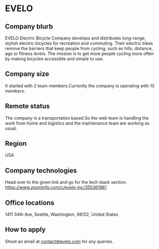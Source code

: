 # EVELO

## Company blurb
EVELO Electric Bicycle Company develops and distributes long-range, stylish electric bicycles for recreation and commuting. Their electric bikes remove the barriers that keep people from cycling, such as hills, distance, age or fitness levels. The mission is to get more people cycling more often by making bicycles accessible and simple to use.

## Company size
It started with 2 team members.Currently the company is operating with 13 members.


## Remote status
The company is a transportation based.So the web team is handling the work from home and logistics and the maintenance team are working as usual.


## Region
USA


## Company technologies
Head over to the given link and go for the tech stack section.
https://www.zoominfo.com/c/evelo-inc/355361961


## Office locations
1411 34th Ave, Seattle, Washington, 98122, United States


## How to apply
Shoot an email at contact@evelo.com for any queries.

